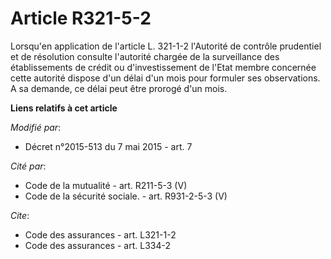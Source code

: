 # Article R321-5-2

Lorsqu'en application de l'article L. 321-1-2 l'Autorité de contrôle prudentiel et de résolution consulte l'autorité chargée
de la surveillance des établissements de crédit ou d'investissement de l'Etat membre concernée cette autorité dispose d'un
délai d'un mois pour formuler ses observations. A sa demande, ce délai peut être prorogé d'un mois.

**Liens relatifs à cet article**

_Modifié par_:

  - Décret n°2015-513 du 7 mai 2015 - art. 7

_Cité par_:

  - Code de la mutualité - art. R211-5-3 (V)
  - Code de la sécurité sociale. - art. R931-2-5-3 (V)

_Cite_:

  - Code des assurances - art. L321-1-2
  - Code des assurances - art. L334-2
